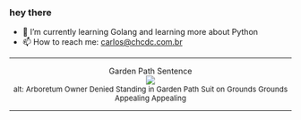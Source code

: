 ### hey there 

- :seedling: I’m currently learning Golang and learning more about Python
- :mailbox: How to reach me: carlos@chcdc.com.br


---


<!-- xkcd -->
<p align="center">Garden Path Sentence</br><img src=https://imgs.xkcd.com/comics/garden_path_sentence.png></br><font size =2>alt: Arboretum Owner Denied Standing in Garden Path Suit on Grounds Grounds Appealing Appealing</br></font></p></table></p> 


<!-- xkcd -->
---
